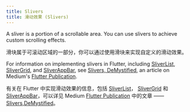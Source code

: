 ```yaml
---
title: Slivers
title: 滑动效果 (Slivers)
---
```


A sliver is a portion of a scrollable area. You can use slivers to
achieve custom scrolling effects.

滑块属于可滚动区域的一部分，你可以通过使用滑块来实现自定义的滑动效果。

For information on implementing slivers in Flutter, including
[SliverList]({{site.api}}/flutter/widgets/SliverList-class.html),
[SliverGrid]({{site.api}}/flutter/widgets/SliverGrid-class.html), and
[SliverAppBar]({{site.api}}/flutter/material/SliverAppBar-class.html),
see [Slivers,
DeMystified]({{site.flutter-medium}}/slivers-demystified-6ff68ab0296f),
an article on Medium's [Flutter Publication]({{site.flutter-medium}}).

有关在 Flutter 中实现滑动效果的信息，包括 
[SliverList]({{site.api}}/flutter/widgets/SliverList-class.html)，
[SliverGrid]({{site.api}}/flutter/widgets/SliverGrid-class.html) 和
[SliverAppBar]({{site.api}}/flutter/material/SliverAppBar-class.html)，可以详见 Medium [Flutter Publication]({{site.flutter-medium}}) 中的文章 —— [Slivers,DeMystified]({{site.flutter-medium}}/slivers-demystified-6ff68ab0296f)。

